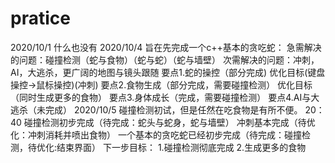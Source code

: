 # pratice
2020/10/1 什么也没有
2020/10/4 旨在先完成一个c++基本的贪吃蛇：
          急需解决的问题：碰撞检测（蛇与食物）（蛇与蛇）（蛇与墙壁）
          次需解决的问题：冲刺，AI，大逃杀，更广阔的地图与镜头跟随
          要点1.蛇的操控（部分完成)
                优化目标(键盘操控→鼠标操控)(冲刺)
          要点2.⻝物生成（部分完成，需要碰撞检测）
                优化目标（同时生成更多的食物）
          要点3.⾝体成长（完成，需要碰撞检测）
          要点4.AI与大逃杀（未完成）
2020/10/5
 碰撞检测初试，但是任然在吃食物是有所不便。
 20：40 碰撞检测初步完成（待完成：蛇头与蛇身，蛇与墙壁）
        冲刺基本完成（待优化：冲刺消耗并喷出食物）
        一个基本的贪吃蛇已经初步完成（待完成：碰撞检测，待优化:结束界面）
        下一步目标： 1.碰撞检测彻底完成
                     2.生成更多的食物

